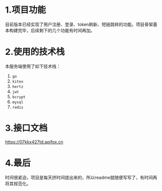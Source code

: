 # 1.项目功能

目前版本已经实现了用户注册、登录、token刷新、短链跳转的功能。项目骨架基本构建完毕，后续剩下的几个功能有时间再加。

# 2.使用的技术栈

本服务端使用了如下技术栈：

1. `go`
2. `kitex`
3. `hertz`
4. `jwt`
5. `bcrypt`
6. `mysql`
7. `redis`

# 3.接口文档

https://07kkx427td.apifox.cn

# 4.最后

时间很紧迫，项目是每天挤时间搓出来的，所以readme就随便写写了，有时间再将其规范化。
